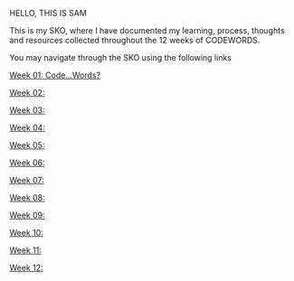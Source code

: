 HELLO, THIS IS SAM

This is my SKO, where I have documented my learning, process, thoughts and resources collected throughout the 12 weeks of CODEWORDS. 

You may navigate through the SKO using the following links

[Week 01: Code...Words?](https://samanthangsy.github.io/codewords/Weekly%20Diary/01/)

[Week 02:](https://samanthangsy.github.io/codewords/Weekly%20Diary/02/)

[Week 03:](https://samanthangsy.github.io/codewords/Weekly%20Diary/03/)

[Week 04:](https://samanthangsy.github.io/codewords/Weekly%20Diary/04/)

[Week 05:](https://samanthangsy.github.io/codewords/Weekly%20Diary/05/)

[Week 06:](https://samanthangsy.github.io/codewords/Weekly%20Diary/06/)

[Week 07:](https://samanthangsy.github.io/codewords/Weekly%20Diary/07/)

[Week 08:](https://samanthangsy.github.io/codewords/Weekly%20Diary/08/)

[Week 09:](https://samanthangsy.github.io/codewords/Weekly%20Diary/09/)

[Week 10:](https://samanthangsy.github.io/codewords/Weekly%20Diary/10/)

[Week 11:](https://samanthangsy.github.io/codewords/Weekly%20Diary/11/)

[Week 12:](https://samanthangsy.github.io/codewords/Weekly%20Diary/12/)



